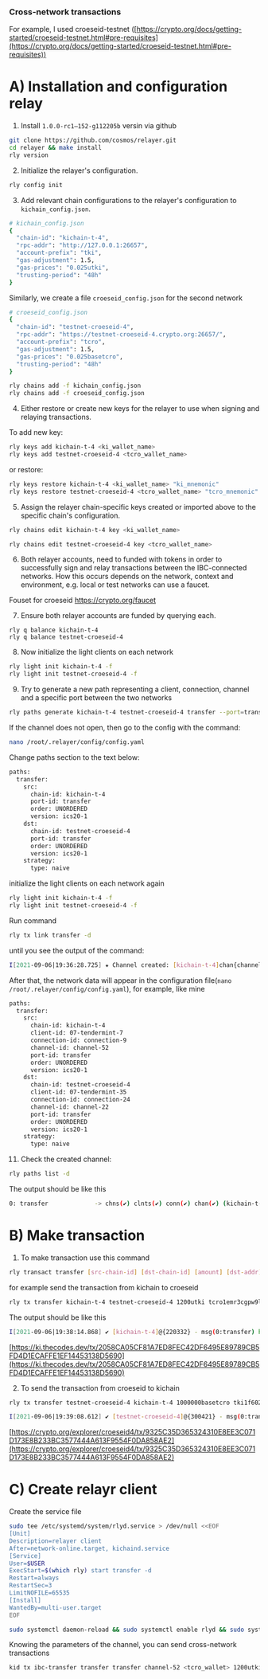 ### Cross-network transactions

For example, I used croeseid-testnet ([https://crypto.org/docs/getting-started/croeseid-testnet.html#pre-requisites](https://crypto.org/docs/getting-started/croeseid-testnet.html#pre-requisites))

# **A) Installation and configuration relay**

1. Install `1.0.0-rc1–152-g112205b` versin via github

```bash
git clone https://github.com/cosmos/relayer.git
cd relayer && make install
rly version
```

2. Initialize the relayer's configuration.

```bash
rly config init
```

3. Add relevant chain configurations to the relayer's configuration to `kichain_config.json`.

```bash
# kichain_config.json
{
  "chain-id": "kichain-t-4",
  "rpc-addr": "http://127.0.0.1:26657",
  "account-prefix": "tki",
  "gas-adjustment": 1.5,
  "gas-prices": "0.025utki",   
  "trusting-period": "48h"
}
```

Similarly, we create a file `croeseid_config.json` for the second network

```bash
# croeseid_config.json
{
  "chain-id": "testnet-croeseid-4",
  "rpc-addr": "https://testnet-croeseid-4.crypto.org:26657/",
  "account-prefix": "tcro",
  "gas-adjustment": 1.5,
  "gas-prices": "0.025basetcro",   
  "trusting-period": "48h"
}
```

```bash
rly chains add -f kichain_config.json
rly chains add -f croeseid_config.json
```

4. Either restore or create new keys for the relayer to use when signing and relaying transactions.

To add new key:
```bash
rly keys add kichain-t-4 <ki_wallet_name>
rly keys add testnet-croeseid-4 <tcro_wallet_name>
```

or restore:

```bash
rly keys restore kichain-t-4 <ki_wallet_name> "ki_mnemonic"
rly keys restore testnet-croeseid-4 <tcro_wallet_name> "tcro_mnemonic"
```

5) Assign the relayer chain-specific keys created or imported above to the specific chain's configuration.

```bash
rly chains edit kichain-t-4 key <ki_wallet_name>

rly chains edit testnet-croeseid-4 key <tcro_wallet_name>
```

6) Both relayer accounts, need to funded with tokens in order to successfully sign and relay transactions between the IBC-connected networks. How this occurs depends on the network, context and environment, e.g. local or test networks can use a faucet.

Fouset for croeseid https://crypto.org/faucet

7) Ensure both relayer accounts are funded by querying each.

```
rly q balance kichain-t-4
rly q balance testnet-croeseid-4
```

8) Now initialize the light clients on each network

```bash
rly light init kichain-t-4 -f
rly light init testnet-croeseid-4 -f
```

9) Try to generate a new path representing a client, connection, channel and a specific port between the two networks

```bash
rly paths generate kichain-t-4 testnet-croeseid-4 transfer --port=transfer
```

If the channel does not open, then go to the config with the command:

```bash
nano /root/.relayer/config/config.yaml
```

Change paths section to the text below:

```bash
paths:
  transfer:
    src:
      chain-id: kichain-t-4
      port-id: transfer
      order: UNORDERED
      version: ics20-1
    dst:
      chain-id: testnet-croeseid-4
      port-id: transfer
      order: UNORDERED
      version: ics20-1
    strategy:
      type: naive
```
initialize the light clients on each network again

```bash
rly light init kichain-t-4 -f
rly light init testnet-croeseid-4 -f
```

Run command 

```bash
rly tx link transfer -d
```

until you see the output of the command:

```bash
I[2021-09-06|19:36:28.725] ★ Channel created: [kichain-t-4]chan{channel-52}port{transfer} -> [testnet-croeseid-4]chan{channel-22}port{transfer}
```
After that, the network data will appear in the configuration file(`nano /root/.relayer/config/config.yaml`), for example, like mine
```bash
paths:
  transfer:
    src:
      chain-id: kichain-t-4
      client-id: 07-tendermint-7
      connection-id: connection-9
      channel-id: channel-52
      port-id: transfer
      order: UNORDERED
      version: ics20-1
    dst:
      chain-id: testnet-croeseid-4
      client-id: 07-tendermint-35
      connection-id: connection-24
      channel-id: channel-22
      port-id: transfer
      order: UNORDERED
      version: ics20-1
    strategy:
      type: naive
```
11) Check the created channel:

```bash
rly paths list -d
```

The output should be like this

```bash
0: transfer             -> chns(✔) clnts(✔) conn(✔) chan(✔) (kichain-t-4:transfer<>testnet-croeseid-4:transfer)
```

# **B) Make transaction**

1. To make transaction use this command

```bash
rly transact transfer [src-chain-id] [dst-chain-id] [amount] [dst-addr] [flags]
```

for example send the transaction from kichain to croeseid

```bash
rly tx transfer kichain-t-4 testnet-croeseid-4 1200utki tcro1emr3cgpw9lpgr9cc99cvdtv7yr5aeq4e5h0ss4 --path transfer -d
```

The output should be like this

```bash
I[2021-09-06|19:38:14.868] ✔ [kichain-t-4]@{220332} - msg(0:transfer) hash(2058CA05CF81A7ED8FEC42DF6495E89789CB5FD4D1ECAFFE1EF14453138D5690)
```

[https://ki.thecodes.dev/tx/2058CA05CF81A7ED8FEC42DF6495E89789CB5FD4D1ECAFFE1EF14453138D5690](https://ki.thecodes.dev/tx/2058CA05CF81A7ED8FEC42DF6495E89789CB5FD4D1ECAFFE1EF14453138D5690)

2. To send the transaction from croeseid to kichain

```bash
rly tx transfer testnet-croeseid-4 kichain-t-4 1000000basetcro tki1f602k2vlf3y8eayw5j2rrpkuy5h96gazy8ypx8 --path transfer -d
```

```bash
I[2021-09-06|19:39:08.612] ✔ [testnet-croeseid-4]@{300421} - msg(0:transfer) hash(9325C35D365324310E8EE3C071D173E8B233BC3577444A613F9554F0DA858AE2)
```

[https://crypto.org/explorer/croeseid4/tx/9325C35D365324310E8EE3C071D173E8B233BC3577444A613F9554F0DA858AE2](https://crypto.org/explorer/croeseid4/tx/9325C35D365324310E8EE3C071D173E8B233BC3577444A613F9554F0DA858AE2)

# **C) Create relayr client**
Create the service file 

```bash
sudo tee /etc/systemd/system/rlyd.service > /dev/null <<EOF
[Unit]
Description=relayer client
After=network-online.target, kichaind.service
[Service]
User=$USER
ExecStart=$(which rly) start transfer -d
Restart=always
RestartSec=3
LimitNOFILE=65535
[Install]
WantedBy=multi-user.target
EOF
```

```bash
sudo systemctl daemon-reload && sudo systemctl enable rlyd && sudo systemctl start rlyd
```

Knowing the parameters of the channel, you can send cross-network transactions

```bash
kid tx ibc-transfer transfer transfer channel-52 <tcro_wallet> 1200utki --from <ki_wallet_name>--fees=5000utki --gas=auto --chain-id kichain-t-4 --home $HOME/kichain/kid
```
